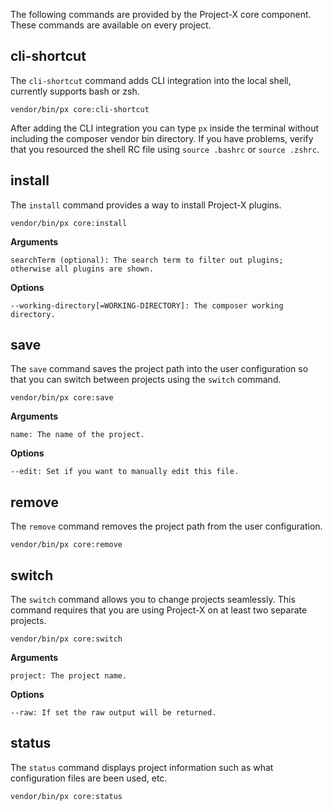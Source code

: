 
The following commands are provided by the Project-X core component. These commands are available on every project.

## cli-shortcut

The `cli-shortcut` command adds CLI integration into the local shell, currently supports bash or zsh.

    vendor/bin/px core:cli-shortcut

After adding the CLI integration you can type `px` inside the terminal without including the composer vendor bin directory. If you have problems, verify that you resourced the shell RC file using `source .bashrc` or `source .zshrc`.

##  install

The `install` command provides a way to install Project-X plugins.

  	vendor/bin/px core:install

**Arguments**

	searchTerm (optional): The search term to filter out plugins; otherwise all plugins are shown.

**Options**

	--working-directory[=WORKING-DIRECTORY]: The composer working directory.

##  save

The `save` command saves the project path into the user configuration so that you can switch between projects using the `switch` command.

  	vendor/bin/px core:save

**Arguments**

	name: The name of the project.

**Options**

	--edit: Set if you want to manually edit this file.

##  remove

The `remove` command removes the project path from the user configuration.

  	vendor/bin/px core:remove

##  switch

The `switch` command allows you to change projects seamlessly. This command requires that you are using Project-X on at least two separate projects.

  	vendor/bin/px core:switch

**Arguments**

	project: The project name.

**Options**

	--raw: If set the raw output will be returned.

##  status

The `status` command displays project information such as what configuration files are been used, etc.

  	vendor/bin/px core:status


